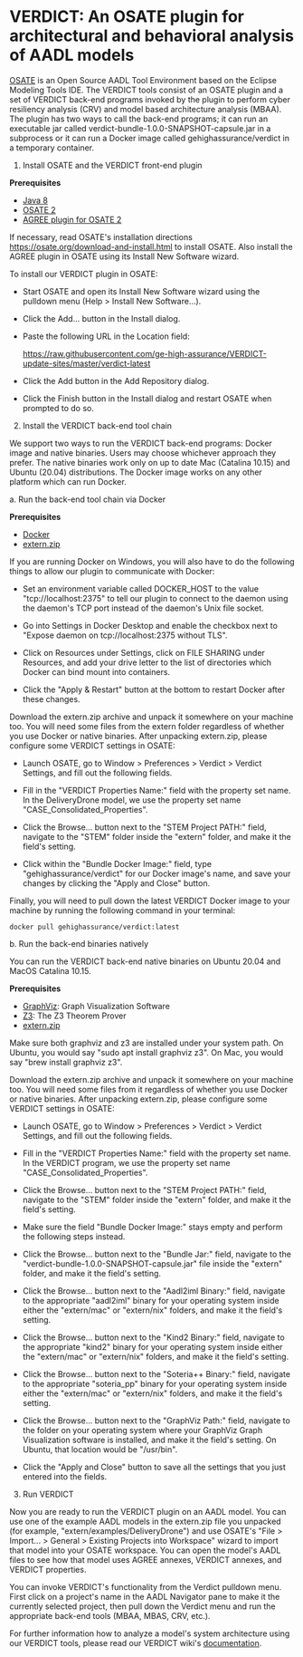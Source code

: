 # VERDICT: An OSATE plugin for architectural and behavioral analysis of AADL models

[OSATE](https://osate.org/about-osate.html) is an Open Source AADL
Tool Environment based on the Eclipse Modeling Tools IDE.  The VERDICT
tools consist of an OSATE plugin and a set of VERDICT back-end
programs invoked by the plugin to perform cyber resiliency analysis
(CRV) and model based architecture analysis (MBAA).  The plugin has
two ways to call the back-end programs; it can run an executable jar
called verdict-bundle-1.0.0-SNAPSHOT-capsule.jar in a subprocess or it
can run a Docker image called gehighassurance/verdict in a temporary
container.

1. Install OSATE and the VERDICT front-end plugin

**Prerequisites**

- [Java 8](https://adoptopenjdk.net/)
- [OSATE 2](https://osate-build.sei.cmu.edu/download/osate/stable/2.7.1-vfinal/products/)
- [AGREE plugin for OSATE 2](https://raw.githubusercontent.com/loonwerks/AGREE-Updates/master/agree_2.5.2)

If necessary, read OSATE's installation directions
<https://osate.org/download-and-install.html> to install OSATE.  Also
install the AGREE plugin in OSATE using its Install New Software
wizard.

To install our VERDICT plugin in OSATE:

- Start OSATE and open its Install New Software wizard using the
  pulldown menu (Help > Install New Software...).

- Click the Add... button in the Install dialog.

- Paste the following URL in the Location field:

  <https://raw.githubusercontent.com/ge-high-assurance/VERDICT-update-sites/master/verdict-latest>

- Click the Add button in the Add Repository dialog.

- Click the Finish button in the Install dialog and restart OSATE when
  prompted to do so.

2. Install the VERDICT back-end tool chain

We support two ways to run the VERDICT back-end programs: Docker image
and native binaries.  Users may choose whichever approach they prefer.
The native binaries work only on up to date Mac (Catalina 10.15) and
Ubuntu (20.04) distributions.  The Docker image works on any other
platform which can run Docker.

a. Run the back-end tool chain via Docker

**Prerequisites**

- [Docker](https://docs.docker.com/get-docker/)
- [extern.zip](https://github.com/ge-high-assurance/VERDICT/releases)

If you are running Docker on Windows, you will also have to do the
following things to allow our plugin to communicate with Docker:

- Set an environment variable called DOCKER_HOST to the value
  "tcp://localhost:2375" to tell our plugin to connect to the daemon
  using the daemon's TCP port instead of the daemon's Unix file
  socket.

- Go into Settings in Docker Desktop and enable the checkbox next to
  "Expose daemon on tcp://localhost:2375 without TLS".

- Click on Resources under Settings, click on FILE SHARING under
  Resources, and add your drive letter to the list of directories
  which Docker can bind mount into containers.

- Click the "Apply & Restart" button at the bottom to restart Docker
  after these changes.

Download the extern.zip archive and unpack it somewhere on your
machine too.  You will need some files from the extern folder
regardless of whether you use Docker or native binaries.  After
unpacking extern.zip, please configure some VERDICT settings in OSATE:

- Launch OSATE, go to Window > Preferences > Verdict > Verdict
  Settings, and fill out the following fields.

- Fill in the "VERDICT Properties Name:" field with the property set
  name. In the DeliveryDrone model, we use the property set name
  "CASE_Consolidated_Properties".

- Click the Browse... button next to the "STEM Project PATH:" field,
  navigate to the "STEM" folder inside the "extern" folder, and make
  it the field's setting.

- Click within the "Bundle Docker Image:" field, type
  "gehighassurance/verdict" for our Docker image's name, and save your
  changes by clicking the "Apply and Close" button.

Finally, you will need to pull down the latest VERDICT Docker image to
your machine by running the following command in your terminal:

`docker pull gehighassurance/verdict:latest`

b. Run the back-end binaries natively

You can run the VERDICT back-end native binaries on Ubuntu 20.04 and
MacOS Catalina 10.15.

**Prerequisites**

- [GraphViz](https://www.graphviz.org/download/): Graph Visualization Software
- [Z3](https://github.com/Z3Prover/z3): The Z3 Theorem Prover
- [extern.zip](https://github.com/ge-high-assurance/VERDICT/releases)

Make sure both graphviz and z3 are installed under your system path.
On Ubuntu, you would say "sudo apt install graphviz z3".  On Mac, you
would say "brew install graphviz z3".

Download the extern.zip archive and unpack it somewhere on your
machine too.  You will need some files from it regardless of whether
you use Docker or native binaries.  After unpacking extern.zip, please
configure some VERDICT settings in OSATE:

- Launch OSATE, go to Window > Preferences > Verdict > Verdict
  Settings, and fill out the following fields.

- Fill in the "VERDICT Properties Name:" field with the property set
  name. In the VERDICT program, we use the property set name
  "CASE_Consolidated_Properties".

- Click the Browse... button next to the "STEM Project PATH:" field,
  navigate to the "STEM" folder inside the "extern" folder, and make
  it the field's setting.

- Make sure the field "Bundle Docker Image:" stays empty and perform
  the following steps instead.

- Click the Browse... button next to the "Bundle Jar:" field, navigate
  to the "verdict-bundle-1.0.0-SNAPSHOT-capsule.jar" file inside the
  "extern" folder, and make it the field's setting.

- Click the Browse... button next to the "Aadl2iml Binary:" field,
  navigate to the appropriate "aadl2iml" binary for your operating
  system inside either the "extern/mac" or "extern/nix" folders, and
  make it the field's setting.

- Click the Browse... button next to the "Kind2 Binary:" field,
  navigate to the appropriate "kind2" binary for your operating system
  inside either the "extern/mac" or "extern/nix" folders, and make it
  the field's setting.

- Click the Browse... button next to the "Soteria++ Binary:" field,
  navigate to the appropriate "soteria_pp" binary for your operating
  system inside either the "extern/mac" or "extern/nix" folders, and
  make it the field's setting.

- Click the Browse... button next to the "GraphViz Path:" field,
  navigate to the folder on your operating system where your GraphViz
  Graph Visualization software is installed, and make it the field's
  setting. On Ubuntu, that location would be "/usr/bin".

- Click the "Apply and Close" button to save all the settings that you
  just entered into the fields.

3. Run VERDICT

Now you are ready to run the VERDICT plugin on an AADL model.  You can
use one of the example AADL models in the extern.zip file you unpacked
(for example, "extern/examples/DeliveryDrone") and use OSATE's "File >
Import... > General > Existing Projects into Workspace" wizard to
import that model into your OSATE workspace.  You can open the model's
AADL files to see how that model uses AGREE annexes, VERDICT annexes,
and VERDICT properties.

You can invoke VERDICT's functionality from the Verdict pulldown menu.
First click on a project's name in the AADL Navigator pane to make it
the currently selected project, then pull down the Verdict menu and
run the appropriate back-end tools (MBAA, MBAS, CRV, etc.).

For further information how to analyze a model's system architecture
using our VERDICT tools, please read our VERDICT wiki's
[documentation](https://github.com/ge-high-assurance/VERDICT/wiki).
